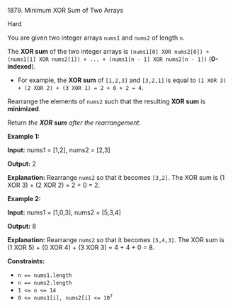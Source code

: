1879\. Minimum XOR Sum of Two Arrays

Hard

You are given two integer arrays `nums1` and `nums2` of length `n`.

The **XOR sum** of the two integer arrays is `(nums1[0] XOR nums2[0]) + (nums1[1] XOR nums2[1]) + ... + (nums1[n - 1] XOR nums2[n - 1])` (**0-indexed**).

*   For example, the **XOR sum** of `[1,2,3]` and `[3,2,1]` is equal to `(1 XOR 3) + (2 XOR 2) + (3 XOR 1) = 2 + 0 + 2 = 4`.

Rearrange the elements of `nums2` such that the resulting **XOR sum** is **minimized**.

Return _the **XOR sum** after the rearrangement_.

**Example 1:**

**Input:** nums1 = [1,2], nums2 = [2,3]

**Output:** 2

**Explanation:** Rearrange `nums2` so that it becomes `[3,2]`. The XOR sum is (1 XOR 3) + (2 XOR 2) = 2 + 0 = 2.

**Example 2:**

**Input:** nums1 = [1,0,3], nums2 = [5,3,4]

**Output:** 8

**Explanation:** Rearrange `nums2` so that it becomes `[5,4,3]`. The XOR sum is (1 XOR 5) + (0 XOR 4) + (3 XOR 3) = 4 + 4 + 0 = 8.

**Constraints:**

*   `n == nums1.length`
*   `n == nums2.length`
*   `1 <= n <= 14`
*   <code>0 <= nums1[i], nums2[i] <= 10<sup>7</sup></code>